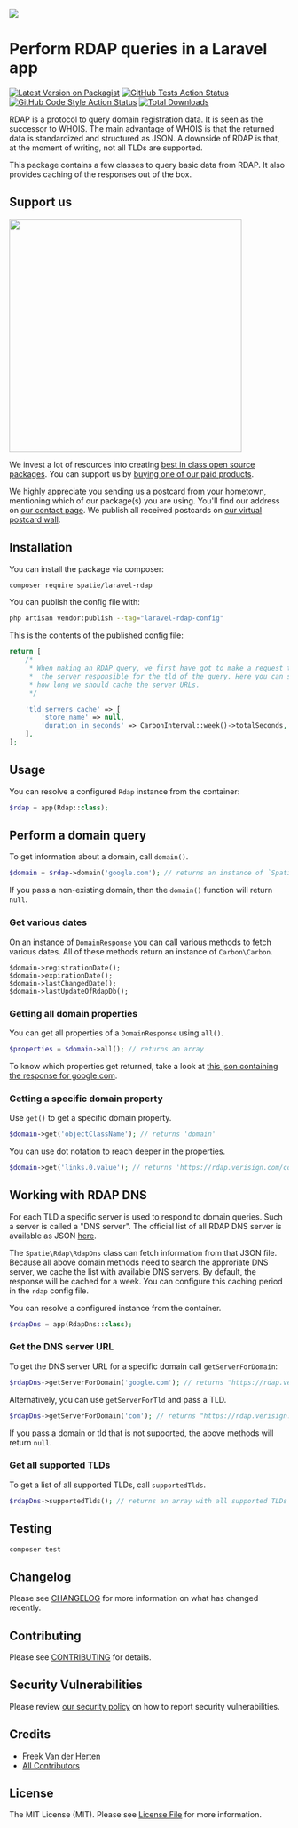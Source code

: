 
[<img src="https://github-ads.s3.eu-central-1.amazonaws.com/support-ukraine.svg?t=1" />](https://supportukrainenow.org)

# Perform RDAP queries in a Laravel app

[![Latest Version on Packagist](https://img.shields.io/packagist/v/spatie/laravel-rdap.svg?style=flat-square)](https://packagist.org/packages/spatie/laravel-rdap)
[![GitHub Tests Action Status](https://img.shields.io/github/workflow/status/spatie/laravel-rdap/run-tests?label=tests)](https://github.com/spatie/laravel-rdap/actions?query=workflow%3Arun-tests+branch%3Amain)
[![GitHub Code Style Action Status](https://img.shields.io/github/workflow/status/spatie/laravel-rdap/Check%20&%20fix%20styling?label=code%20style)](https://github.com/spatie/laravel-rdap/actions?query=workflow%3A"Check+%26+fix+styling"+branch%3Amain)
[![Total Downloads](https://img.shields.io/packagist/dt/spatie/laravel-rdap.svg?style=flat-square)](https://packagist.org/packages/spatie/laravel-rdap)

RDAP is a protocol to query domain registration data. It is seen as the successor to WHOIS. The main advantage of WHOIS is that the returned data is standardized and structured as JSON. A downside of RDAP is that, at the moment of writing, not all TLDs are supported.

This package contains a few classes to query basic data from RDAP. It also provides caching of the responses out of the box.

## Support us

[<img src="https://github-ads.s3.eu-central-1.amazonaws.com/laravel-rdap.jpg?t=1" width="419px" />](https://spatie.be/github-ad-click/laravel-rdap)

We invest a lot of resources into creating [best in class open source packages](https://spatie.be/open-source). You can support us by [buying one of our paid products](https://spatie.be/open-source/support-us).

We highly appreciate you sending us a postcard from your hometown, mentioning which of our package(s) you are using. You'll find our address on [our contact page](https://spatie.be/about-us). We publish all received postcards on [our virtual postcard wall](https://spatie.be/open-source/postcards).

## Installation

You can install the package via composer:

```bash
composer require spatie/laravel-rdap
```


You can publish the config file with:

```bash
php artisan vendor:publish --tag="laravel-rdap-config"
```

This is the contents of the published config file:

```php
return [
    /*
     * When making an RDAP query, we first have got to make a request to determine
     *  the server responsible for the tld of the query. Here you can specify
     * how long we should cache the server URLs.
     */

    'tld_servers_cache' => [
        'store_name' => null,
        'duration_in_seconds' => CarbonInterval::week()->totalSeconds,
    ],
];
```

## Usage

You can resolve a configured `Rdap` instance from the container:

```php
$rdap = app(Rdap::class);
```

## Perform a domain query

To get information about a domain, call `domain()`.

```php
$domain = $rdap->domain('google.com'); // returns an instance of `Spatie\Rdap\Responses\DomainResponse`
```

If you pass a non-existing domain, then the `domain()` function will return `null`.

### Get various dates

On an instance of `DomainResponse` you can call various methods to fetch various dates. All of these methods return an instance of `Carbon\Carbon`.

```
$domain->registrationDate();
$domain->expirationDate();
$domain->lastChangedDate();
$domain->lastUpdateOfRdapDb();
```

### Getting all domain properties

You can get all properties of a `DomainResponse` using `all()`.

```php
$properties = $domain->all(); // returns an array
```

To know which properties get returned, take a look at [this json containing the response for google.com](https://github.com/spatie/laravel-rdap/blob/b37a323a2743d7ae21c397367446160900aad517/tests/TestSupport/stubs/google-domain.json).

### Getting a specific domain property

Use `get()` to get a specific domain property.

```php
$domain->get('objectClassName'); // returns 'domain'
```

You can use dot notation to reach deeper in the properties.

```php
$domain->get('links.0.value'); // returns 'https://rdap.verisign.com/com/v1/domain/GOOGLE.COM'
```

## Working with RDAP DNS

For each TLD a specific server is used to respond to domain queries. Such a server is called a "DNS server". The official list of all RDAP DNS server is available as JSON [here](https://data.iana.org/rdap/dns.json).

The `Spatie\Rdap\RdapDns` class can fetch information from that JSON file. Because all above domain methods need to search the approriate DNS server, we cache the list with available DNS servers. By default, the response will be cached for a week. You can configure this caching period in the `rdap` config file.

You can resolve a configured instance from the container.

```php
$rdapDns = app(RdapDns::class);
```

### Get the DNS server URL

To get the DNS server URL for a specific domain call  `getServerForDomain`:

```php
$rdapDns->getServerForDomain('google.com'); // returns "https://rdap.verisign.com/com/v1/"
```

Alternatively, you can use `getServerForTld` and pass a TLD.

```php
$rdapDns->getServerForDomain('com'); // returns "https://rdap.verisign.com/com/v1/"
```

If you pass a domain or tld that is not supported, the above methods will return `null`.

### Get all supported TLDs

To get a list of all supported TLDs, call `supportedTlds`.

```php
$rdapDns->supportedTlds(); // returns an array with all supported TLDs
```

## Testing

```bash
composer test
```

## Changelog

Please see [CHANGELOG](CHANGELOG.md) for more information on what has changed recently.

## Contributing

Please see [CONTRIBUTING](https://github.com/spatie/.github/blob/main/CONTRIBUTING.md) for details.

## Security Vulnerabilities

Please review [our security policy](../../security/policy) on how to report security vulnerabilities.

## Credits

- [Freek Van der Herten](https://github.com/freekmurze)
- [All Contributors](../../contributors)

## License

The MIT License (MIT). Please see [License File](LICENSE.md) for more information.
